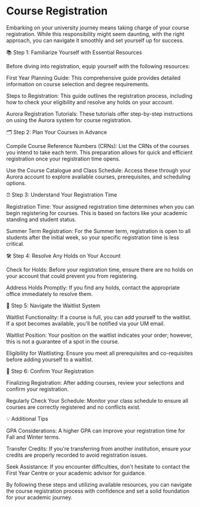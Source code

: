 # Course Registration

Embarking on your university journey means taking charge of your course registration. While this responsibility might seem daunting, with the right approach, you can navigate it smoothly and set yourself up for success.

📚 Step 1: Familiarize Yourself with Essential Resources

Before diving into registration, equip yourself with the following resources:

First Year Planning Guide: This comprehensive guide provides detailed information on course selection and degree requirements.

Steps to Registration: This guide outlines the registration process, including how to check your eligibility and resolve any holds on your account.

Aurora Registration Tutorials: These tutorials offer step-by-step instructions on using the Aurora system for course registration.

🗂️ Step 2: Plan Your Courses in Advance

Compile Course Reference Numbers (CRNs): List the CRNs of the courses you intend to take each term. This preparation allows for quick and efficient registration once your registration time opens.

Use the Course Catalogue and Class Schedule: Access these through your Aurora account to explore available courses, prerequisites, and scheduling options.

⏰ Step 3: Understand Your Registration Time

Registration Time: Your assigned registration time determines when you can begin registering for courses. This is based on factors like your academic standing and student status.

Summer Term Registration: For the Summer term, registration is open to all students after the initial week, so your specific registration time is less critical.

🛠️ Step 4: Resolve Any Holds on Your Account

Check for Holds: Before your registration time, ensure there are no holds on your account that could prevent you from registering.

Address Holds Promptly: If you find any holds, contact the appropriate office immediately to resolve them.

🧭 Step 5: Navigate the Waitlist System

Waitlist Functionality: If a course is full, you can add yourself to the waitlist. If a spot becomes available, you'll be notified via your UM email.

Waitlist Position: Your position on the waitlist indicates your order; however, this is not a guarantee of a spot in the course.

Eligibility for Waitlisting: Ensure you meet all prerequisites and co-requisites before adding yourself to a waitlist.

🧾 Step 6: Confirm Your Registration

Finalizing Registration: After adding courses, review your selections and confirm your registration.

Regularly Check Your Schedule: Monitor your class schedule to ensure all courses are correctly registered and no conflicts exist.

💡 Additional Tips

GPA Considerations: A higher GPA can improve your registration time for Fall and Winter terms.

Transfer Credits: If you're transferring from another institution, ensure your credits are properly recorded to avoid registration issues.

Seek Assistance: If you encounter difficulties, don't hesitate to contact the First Year Centre or your academic advisor for guidance.

By following these steps and utilizing available resources, you can navigate the course registration process with confidence and set a solid foundation for your academic journey.
